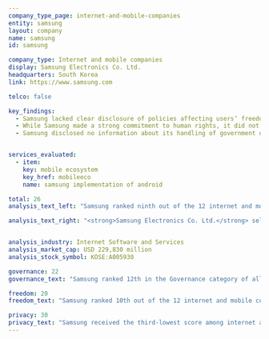 ```yaml
---
company_type_page: internet-and-mobile-companies
entity: samsung
layout: company
name: samsung
id: samsung

company_type: Internet and mobile companies
display: Samsung Electronics Co. Ltd.
headquarters: South Korea
link: https://www.samsung.com

telco: false

key_findings:
  - Samsung lacked clear disclosure of policies affecting users’ freedom of expression and privacy.
  - While Samsung made a strong commitment to human rights, it did not disclose whether or how it has institutionalized specific commitments to freedom of expression and privacy at the corporate level.
  - Samsung disclosed no information about its handling of government or private requests to remove apps from its app store, or requests for user information. In the case of private requests, there is no legal obstacle to publishing transparency reports with at least the same level of detail as Kakao, the other Korean company in the Index.


services_evaluated:
  - item:
    key: mobile ecosystem
    key_href: mobileeco
    name: samsung implementation of android

total: 26
analysis_text_left: "Samsung ranked ninth out of the 12 internet and mobile companies evaluated and placed 13th in the Index overall. Samsung is new to the Index, and its evaluation is based on its Galaxy mobile ecosystem, which along with Apple’s iOS and Google’s Android rounded out the <a href=\"https://rankingdigitalrights.org/index2017/findings/mobileecosystems\" target=\"_blank\">new mobile ecosystem service category</a>. Of the three mobile ecosystems evaluated, Samsung provided the least amount of disclosure to users about how its policies affect their freedom of expression and privacy.<br /><br />While South Korea has one of the strongest data protection regimes in the world, Samsung could do more to explain how it adheres to privacy-protecting regulations, as there are no legislative or regulatory barriers preventing Samsung from doing so. The company can clarify its process for policing third-party apps on the Galaxy Apps store, and include such figures in a company-wide transparency report that also provides information about government and other third-party requests for user information."

analysis_text_right: "<strong>Samsung Electronics Co. Ltd.</strong> sells a range of consumer electronics, home appliances, and information technology solutions worldwide. It produces products including televisions, mobile phones, network equipment, and audio and video equipment. Its parent company, Samsung Group, is <a href=\"https://www.forbes.com/global2000/\" target=\"_blank\">South Korea’s largest public company</a>."


analysis_industry: Internet Software and Services
analysis_market_cap: USD 229,830 million
analysis_stock_symbol: KOSE:A005930

governance: 22
governance_text: "Samsung ranked 12th in the Governance category of all 22 companies in the Index, placing behind Twitter but ahead of Apple. The company made a <a href=\"http://www.samsung.com/us/aboutsamsung/sustainability/sustainabilityreports/download/2016/business-conduct-guidelines-eng-2016.pdf\" target=\"_blank\">strong public commitment to human rights</a>(G1), but did not disclose senior-level oversight over freedom of expression and privacy issues within the company (G2). It did disclose that it has a unit in charge of employee training on protecting personal information (G3). However, researchers were unable to find meaningful disclosure about human rights due diligence (G4), stakeholder engagement (G5), or grievance and remedy mechanisms (G6)."

freedom: 20
freedom_text: "Samsung ranked 10th out of the 12 internet and mobile companies on freedom of expression, ahead of only Tencent and Baidu. <br /><br /><strong>Content or account restrictions:</strong> For both Galaxy users and app developers, Samsung clearly disclosed what types of content and activities are prohibited (F3), but failed to disclose any information about content or accounts restricted for terms of service violations (F4), nor did it disclose whether it notifies users who attempt to access content that has been restricted (F8).<br /><br /><strong>Content and account restriction requests:</strong> Samsung disclosed no information about its process for handling  government or private requests to restrict content or user accounts (F5), or about the number of such requests it receives and complies with (F6, F7)."

privacy: 30
privacy_text: "Samsung received the third-lowest score among internet and mobile companies on privacy, ahead of only Mail.Ru and Baidu. <br /><br /><strong>Handling of user information:</strong> Samsung disclosed less than most of the internet and mobile companies about its policies for handling user information. Korean law requires data processors such as Samsung to obtain consent from users when collecting and sharing user information; however, Samsung does not disclose whether users have control over the company’s collection, use, or retention of each type of user information it collects (P7). It failed to disclose whether users can obtain a copy of all the information that the company has about them (P8) or whether it collects user information from third parties (P9). <br /><br /><strong>Requests for user information:</strong> Samsung disclosed no information about its process for responding to government or private requests for user information (P10), nor did it publish any data about such requests it receives or complies with (P11). It also did not disclose whether it notifies users when their information is requested (P12). <br /><br /><strong>Security:</strong>Samsung disclosed little about its security policies compared to its peers (P13-P18). It did disclose a bug bounty program but fell short of committing to refrain from prosecuting security researchers. Samsung disclosed that it <a href=\"https://kp-cdn.samsungknox.com/b4d72b36cd0bc416d54f9d188ab381a1.pdf\" target=\"_blank\">receives security updates</a> from Google for its Android operating system but did not specify a timeframe for delivering updates to users (P14). It disclosed nothing about its policy for responding to data breaches (P15) or about the types of encryption that protects user information in storage on its servers, in transit, or at rest on user devices (P16). However, it did disclose ways users can protect their information from unauthorized access to their account (P17)."
---
```


